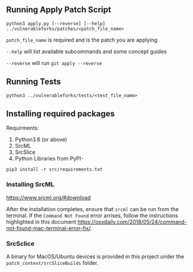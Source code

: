 ## Running Apply Patch Script
`python3 apply.py [--reverse] [--help] ../vulnerableforks/patches/<patch_file_name>`

`patch_file_name` is required and is the patch you are applying

`--help` will list available subcommands and some
concept guides

`--reverse` will run `git apply --reverse`

## Running Tests
`python3 ../vulnerableforks/tests/<test_file_name>`


## Installing required packages
Requirments: 

1. Python3.6 (or above)
1. SrcML
1. SrcSlice
1. Python Libraries from PyPI-

`pip3 install -r src/requirements.txt` 

### Installing SrcML
https://www.srcml.org/#download

After the installation completes, ensure that `srcml` can be run from the terminal. If 
the `Command Not Found` error arrises, follow the instructions highlighted in this document
https://osxdaily.com/2018/05/24/command-not-found-mac-terminal-error-fix/.

### SrcSclice
A binary for MacOS/Ubuntu devices is provided in this project under the `patch_context/srcSliceBuilds` folder. 
